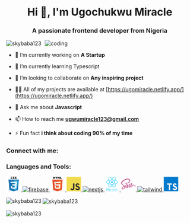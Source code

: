 <h1 align="center">Hi 👋, I'm Ugochukwu Miracle</h1>
<h3 align="center">A passionate frontend developer from Nigeria</h3>
<img align="right" alt='coding' max-width="80%" width="400" src="https://cdn.dribbble.com/users/1059583/screenshots/4171367/coding-freak.gif">

<p align="left"> <img src="https://komarev.com/ghpvc/?username=skybaba123&label=Profile%20views&color=0e75b6&style=flat" alt="skybaba123" /> </p>

- 🔭 I’m currently working on **A Startup**

- 🌱 I’m currently learning Typescript

- 👯 I’m looking to collaborate on **Any inspiring project**

- 👨‍💻 All of my projects are available at [https://ugomiracle.netlify.app/](https://ugomiracle.netlify.app/)

- 💬 Ask me about **Javascript**

- 📫 How to reach me **ugwumiracle123@gmail.com**

- ⚡ Fun fact **i think about coding 90% of my time**

<h3 align="left">Connect with me:</h3>
<p align="left">
</p>

<h3 align="left">Languages and Tools:</h3>
<p align="left"> <a href="https://www.w3schools.com/css/" target="_blank" rel="noreferrer"> <img src="https://raw.githubusercontent.com/devicons/devicon/master/icons/css3/css3-original-wordmark.svg" alt="css3" width="40" height="40"/> </a> <a href="https://firebase.google.com/" target="_blank" rel="noreferrer"> <img src="https://www.vectorlogo.zone/logos/firebase/firebase-icon.svg" alt="firebase" width="40" height="40"/> </a> <a href="https://www.w3.org/html/" target="_blank" rel="noreferrer"> <img src="https://raw.githubusercontent.com/devicons/devicon/master/icons/html5/html5-original-wordmark.svg" alt="html5" width="40" height="40"/> </a> <a href="https://developer.mozilla.org/en-US/docs/Web/JavaScript" target="_blank" rel="noreferrer"> <img src="https://raw.githubusercontent.com/devicons/devicon/master/icons/javascript/javascript-original.svg" alt="javascript" width="40" height="40"/> </a> <a href="https://nextjs.org/" target="_blank" rel="noreferrer"> <img src="https://cdn.worldvectorlogo.com/logos/nextjs-2.svg" alt="nextjs" width="40" height="40"/> </a> <a href="https://reactjs.org/" target="_blank" rel="noreferrer"> <img src="https://raw.githubusercontent.com/devicons/devicon/master/icons/react/react-original-wordmark.svg" alt="react" width="40" height="40"/> </a> <a href="https://sass-lang.com" target="_blank" rel="noreferrer"> <img src="https://raw.githubusercontent.com/devicons/devicon/master/icons/sass/sass-original.svg" alt="sass" width="40" height="40"/> </a> <a href="https://tailwindcss.com/" target="_blank" rel="noreferrer"> <img src="https://www.vectorlogo.zone/logos/tailwindcss/tailwindcss-icon.svg" alt="tailwind" width="40" height="40"/> </a> <a href="https://www.typescriptlang.org/" target="_blank" rel="noreferrer"> <img src="https://raw.githubusercontent.com/devicons/devicon/master/icons/typescript/typescript-original.svg" alt="typescript" width="40" height="40"/> </a> </p>

<p><img align="left" src="https://github-readme-stats.vercel.app/api/top-langs?username=skybaba123&show_icons=true&locale=en&layout=compact" alt="skybaba123" /></p>

<p>&nbsp;<img align="center" src="https://github-readme-stats.vercel.app/api?username=skybaba123&show_icons=true&locale=en" alt="skybaba123" /></p>

<p><img align="center" src="https://github-readme-streak-stats.herokuapp.com/?user=skybaba123&" alt="skybaba123" /></p>
